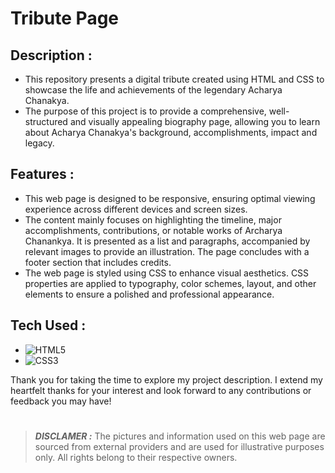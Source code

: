 # Tribute Page

## Description :
- This repository presents a digital tribute created using HTML and CSS to showcase the life and achievements of the legendary Acharya Chanakya.
- The purpose of this project is to provide a comprehensive, well-structured and visually appealing biography page, allowing you to learn about Acharya Chanakya's background, accomplishments, impact and legacy.

## Features :
- This web page is designed to be responsive, ensuring optimal viewing experience across different devices and screen sizes.
- The content mainly focuses on highlighting the timeline, major accomplishments, contributions, or notable works of Archarya Chanankya. It is presented as a list and paragraphs, accompanied by relevant images to provide an illustration. The page concludes with a footer section that includes credits.
- The web page is styled using CSS to enhance visual aesthetics. CSS properties are applied to typography, color schemes, layout, and other elements to ensure a polished and professional appearance.

## Tech Used :
- ![HTML5](https://img.shields.io/badge/html5-%23E34F26.svg?style=for-the-badge&logo=html5&logoColor=white) 
- ![CSS3](https://img.shields.io/badge/css3-%231572B6.svg?style=for-the-badge&logo=css3&logoColor=white)


Thank you for taking the time to explore my project description. I extend my heartfelt thanks for your interest and look forward to any contributions or feedback you may have!

#
>**_DISCLAMER :_** The pictures and information used on this web page are sourced from external providers and are used for illustrative purposes only. All rights belong to their respective owners.
